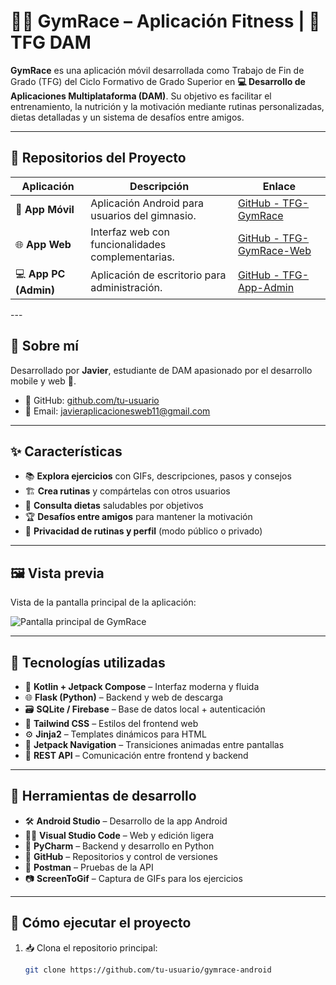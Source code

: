# 🏋️‍♂️ GymRace – Aplicación Fitness | 📱 TFG DAM

**GymRace** es una aplicación móvil desarrollada como Trabajo de Fin de Grado (TFG) del Ciclo Formativo de Grado Superior en **💻 Desarrollo de Aplicaciones Multiplataforma (DAM)**. Su objetivo es facilitar el entrenamiento, la nutrición y la motivación mediante rutinas personalizadas, dietas detalladas y un sistema de desafíos entre amigos.

---

## 🔗 Repositorios del Proyecto

<div align="center">

| Aplicación         | Descripción                                        | Enlace                                                                 |
|--------------------|----------------------------------------------------|------------------------------------------------------------------------|
| 📱 **App Móvil**      | Aplicación Android para usuarios del gimnasio.     | [GitHub - TFG-GymRace](https://github.com/Javiiiii11/TFG-GymRace)     |
| 🌐 **App Web**        | Interfaz web con funcionalidades complementarias.  | [GitHub - TFG-GymRace-Web](https://github.com/Javiiiii11/TFG-GymRace-Web) |
| 💻 **App PC (Admin)** | Aplicación de escritorio para administración.     | [GitHub - TFG-App-Admin](https://github.com/Javiiiii11/TFG-App-Admin) |

</div>
---

## 👤 Sobre mí

Desarrollado por **Javier**, estudiante de DAM apasionado por el desarrollo mobile y web 🚀.

- 🐙 GitHub: [github.com/tu-usuario](https://github.com/tu-usuario)  
- 📧 Email: [javieraplicacionesweb11@gmail.com](mailto:javieraplicacionesweb11@gmail.com)

---

## ✨ Características

- 📚 **Explora ejercicios** con GIFs, descripciones, pasos y consejos
- 🏗️ **Crea rutinas** y compártelas con otros usuarios
- 🥗 **Consulta dietas** saludables por objetivos
- 🏆 **Desafíos entre amigos** para mantener la motivación
- 🔐 **Privacidad de rutinas y perfil** (modo público o privado)

---

## 🖼️ Vista previa

Vista de la pantalla principal de la aplicación:

![Pantalla principal de GymRace](assets/screenshot_main.png)

---

## 🧪 Tecnologías utilizadas

- 📱 **Kotlin + Jetpack Compose** – Interfaz moderna y fluida
- 🌐 **Flask (Python)** – Backend y web de descarga
- 🗃️ **SQLite / Firebase** – Base de datos local + autenticación
- 🎨 **Tailwind CSS** – Estilos del frontend web
- ⚙️ **Jinja2** – Templates dinámicos para HTML
- 🧭 **Jetpack Navigation** – Transiciones animadas entre pantallas
- 📡 **REST API** – Comunicación entre frontend y backend

---

## 🧰 Herramientas de desarrollo

- 🛠️ **Android Studio** – Desarrollo de la app Android
- 🧑‍💻 **Visual Studio Code** – Web y edición ligera
- 🐍 **PyCharm** – Backend y desarrollo en Python
- 🐙 **GitHub** – Repositorios y control de versiones
- 🧪 **Postman** – Pruebas de la API
- 📷 **ScreenToGif** – Captura de GIFs para los ejercicios

---

## 🚀 Cómo ejecutar el proyecto

1. 📥 Clona el repositorio principal:
   ```bash
   git clone https://github.com/tu-usuario/gymrace-android
